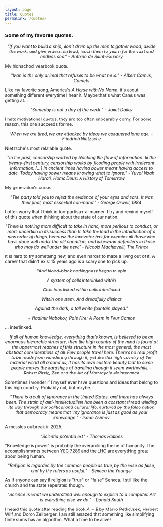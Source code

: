 ```yaml
---
layout: page
title: Quotes
permalink: /quotes/
---
```


### Some of my favorite quotes. 

<p style="text-align:center;"><i> "If you want to build a ship, don’t drum up the men to gather wood, divide the work, and give orders. Instead, teach them to yearn for the vast and endless sea." - Antoine de Saint-Exupéry </i></p>

My highschool yearbook quote. 

<p style="text-align:center;"><i> "Man is the only animal that refuses to be what he is." - Albert Camus, Carnets </i></p>

Like my favorite song, America's *A Horse with No Name*, it's about something different everytime I hear it. Maybe that's what Camus was getting at...

<p style="text-align:center;"><i> "Someday is not a day of the week." - Janet Dailey </i></p>

I hate motivational quotes; they are too often unbearably corny. For some reason, this one succeeds for me.

<p style="text-align:center;"><i> When we are tired, we are attacked by ideas we conquered long ago. - Friedrich Nietzsche </i></p>

Nietzsche's most relatable quote. 

<p style="text-align:center;"><i> "In the past, censorship worked by blocking the flow of information. In the twenty-first century, censorship works by flooding people with irrelevant information. [...] In ancient times having power meant having access to data. Today having power means knowing what to ignore." - Yuval Noah Harari, Homo Deus: A History of Tomorrow </i></p>

My generation's curse.

<p style="text-align:center;"><i> "The party told you to reject the evidence of your eyes and ears. It was their final, most essential command." - George Orwell, 1984 </i></p>

I often worry that I think in too-partisan-a-manner. I try and remind myself of this quote when thinking about the state of our nation.

<p style="text-align:center;"><i> "There is nothing more difficult to take in hand, more perilous to conduct, or more uncertain in its success than to take the lead in the introduction of a new order of things, because the innovator has for enemies all those who have done well under the old condition, and lukewarm defenders in those who may do well under the new." -  Niccolò Machiavelli, The Prince </i></p>

It is hard to try something new, and even harder to make a living out of it. A career that didn't exist 15 years ago is a scary one to pick up. 

<p style="text-align:center;"><i> "And blood-black nothingness began to spin </i></p>

<p style="text-align:center;"><i> A system of cells interlinked within </i></p>

<p style="text-align:center;"><i> Cells interlinked within cells interlinked </i></p>

<p style="text-align:center;"><i> Within one stem. And dreadfully distinct </i></p>

<p style="text-align:center;"><i> Against the dark, a tall white fountain played." </i></p>

<p style="text-align:center;"><i> - Vladimir Nabokov, Pale Fire: A Poem in Four Cantos </i></p>

... interlinked.

<p style="text-align:center;"><i> If all of human knowledge, everything that’s known, is believed to be an enormous hierarchic structure, then the high country of the mind is found at the uppermost reaches of this structure in the most general, the most abstract considerations of all. Few people travel here. There’s no real profit to be made from wandering through it, yet like this high country of the material world all around us, it has its own austere beauty that to some people makes the hardships of traveling through it seem worthwhile. - Robert Pirsig, Zen and the Art of Motorcycle Maintenance </i></p>

Sometimes I wonder if I myself ever have questions and ideas that belong to this high country. Probably not, but maybe.

<p style="text-align:center;"><i> "There is a cult of ignorance in the United States, and there has always been. The strain of anti-intellectualism has been a constant thread winding its way through our political and cultural life, nurtured by the false notion that democracy means that 'my ignorance is just as good as your knowledge." - Isaac Asimov </i></p>

A measles outbreak in 2025.

<p style="text-align:center;"><i> "Scientia potentia est" - Thomas Hobbes </i></p>

"Knowledge is power" is probably the overarching theme of humanity. The accomplishments between [YBC 7289](https://en.wikipedia.org/wiki/YBC_7289) and the [LHC](https://en.wikipedia.org/wiki/Large_Hadron_Collider) are everything great about being human.

<p style="text-align:center;"><i> "Religion is regarded by the common people as true, by the wise as false, and by the rulers as useful."  - Seneca the Younger </i></p>

As if anyone can say if religion is "true" or "false" Seneca. I still like the church and the state seperated though.

<p style="text-align:center;"><i> "Science is what we understand well enough to explain to a computer. Art is everything else we do." - Donald Knuth </i></p>

I heard this quote after reading the book $A=B$ by Marko Petkovsek, Herbert Wilf and Doron Zeilberger. I am still amazed that something like simplifying finite sums has an algorithm. What a time to be alive! 
